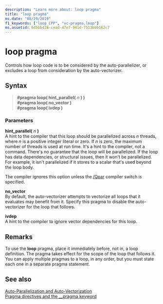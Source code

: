 ```yaml
---
description: "Learn more about: loop pragma"
title: "loop pragma"
ms.date: "08/29/2019"
f1_keywords: ["loop_CPP", "vc-pragma.loop"]
ms.assetid: 6d5bb428-cead-47e7-941d-7513bbb162c7
---
```

# loop pragma

Controls how loop code is to be considered by the auto-parallelizer, or excludes a loop from consideration by the auto-vectorizer.

## Syntax

> **#pragma loop( hint_parallel(** *n* **) )**\
> **#pragma loop( no_vector )**\
> **#pragma loop( ivdep )**

### Parameters

**hint_parallel(** *n* **)**\
A hint to the compiler that this loop should be parallelized across *n* threads, where *n* is a positive integer literal or zero. If *n* is zero, the maximum number of threads is used at run time. It's a hint to the compiler, not a command. There's no guarantee that the loop will be parallelized. If the loop has data dependencies, or structural issues, then it won't be parallelized. For example, it isn't parallelized if it stores to a scalar that's used beyond the loop body.

The compiler ignores this option unless the [/Qpar](../build/reference/qpar-auto-parallelizer.md) compiler switch is specified.

**no_vector**\
By default, the auto-vectorizer attempts to vectorize all loops that it evaluates may benefit from it. Specify this pragma to disable the auto-vectorizer for the loop that follows.

**ivdep**\
A hint to the compiler to ignore vector dependencies for this loop.

## Remarks

To use the **loop** pragma, place it immediately before, not in, a loop definition. The pragma takes effect for the scope of the loop that follows it. You can apply multiple pragmas to a loop, in any order, but you must state each one in a separate pragma statement.

## See also

[Auto-Parallelization and Auto-Vectorization](../parallel/auto-parallelization-and-auto-vectorization.md)\
[Pragma directives and the __pragma keyword](../preprocessor/pragma-directives-and-the-pragma-keyword.md)
